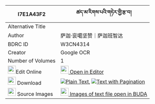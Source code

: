 |I7E1A43F2|ཚད་མ་རིགས་པའི་གཏེར་གྱི་རྩ་བ། 
| --- | --- 
|Alternative Title |
|Author| 萨迦·衮噶坚赞｜萨迦班智达
|BDRC ID | W3CN4314
|Creator | Google OCR
|Number of Volumes| 1
|<img width="25" src="https://img.icons8.com/color/25/000000/edit-property.png">Edit Online| [<img width="25" src="https://avatars.githubusercontent.com/u/45091458?s=200&v=4"> Open in Editor](http://editor.openpecha.org/I7E1A43F2)
|<img width="25" src="https://img.icons8.com/fluent/48/000000/download-2.png"/>  Download | [![](https://img.icons8.com/color/20/000000/txt.png)Plain Text](https://github.com/Openpecha/I7E1A43F2/releases/download/v1/tsema_rikpa_i_ter_gyi_tsawa_plain_I7E1A43F2.zip), [![](https://img.icons8.com/color/20/000000/txt.png)Text with Pagination](https://github.com/Openpecha/I7E1A43F2/releases/download/v1/tsema_rikpa_i_ter_gyi_tsawa_pages_I7E1A43F2.zip)
|<img width="25" src="https://img.icons8.com/plasticine/100/000000/pictures-folder.png"/>  Source Images | [<img width="25" src="https://library.bdrc.io/icons/BUDA-small.svg"> Images of text file open in BUDA](https://library.bdrc.io/show/bdr:W3CN4314)